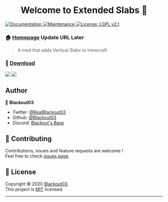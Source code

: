 <h1 align="center">
  Welcome to Extended Slabs 👋
</h1>
<p>
  <a href="https://github.com/Blackout03/extended-slabs#readme">
    <img alt="Documentation" src="https://img.shields.io/badge/documentation-yes-brightgreen.svg" target="_blank" />
  </a>
  <a href="https://github.com/Blackout03/extended-slabs/graphs/commit-activity">
    <img alt="Maintenance" src="https://img.shields.io/badge/Maintained%3F-yes-green.svg" target="_blank" />
  </a>
  <a href="https://github.com/Blackout03/extended-slabs/blob/master/LICENSE">
    <img alt="License: LGPL v2.1" src="https://img.shields.io/badge/License-LGPL%20v2.1-blue.svg" target="_blank" />
  </a>
</p>

### 🏠 [Homepage](https://thinkverse.dev/extended-slabs/) Update URL Later

> A mod that adds Vertical Slabs to minecraft

### 📂 [Download](https://www.curseforge.com/minecraft/mc-mods/extended-slabs-1-15)

<p>
  <img src="http://cf.way2muchnoise.eu/full_374492_downloads.svg" />
  <img src="http://cf.way2muchnoise.eu/versions/For%20MC_374492_all.svg" />
</p>

## Author

👤 **Blackout03**

* Twitter: [@RealBlackout03](https://twitter.com/RealBlackout03)
* Github: [@Blackout03](https://github.com/Blackout03)
* Discord: [Blackout's Base](https://discord.gg/5uMtag9)

## 🤝 Contributing

Contributions, issues and feature requests are welcome !<br />Feel free to check [issues page](https://github.com/Blackout03/extended-slabs/issues).

## 📝 License

Copyright © 2020 [Blackout03](https://github.com/Blackout03).<br />
This project is [MIT](https://github.com/Blackout03/extended-slabs/blob/master/LICENSE) licensed.

***
